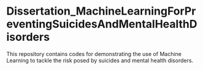 # Dissertation_MachineLearningForPreventingSuicidesAndMentalHealthDisorders
This repository contains codes for demonstrating the use of Machine Learning to tackle the risk posed by suicides and mental health disorders.
